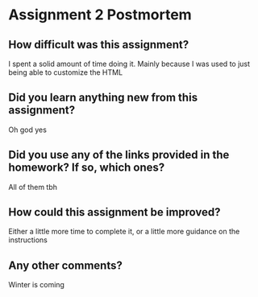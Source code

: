 # Assignment 2 Postmortem

## How difficult was this assignment?

I spent a solid amount of time doing it. Mainly because I was used to just being able to customize the HTML

## Did you learn anything new from this assignment?

Oh god yes

## Did you use any of the links provided in the homework? If so, which ones?

All of them tbh

## How could this assignment be improved?

Either a little more time to complete it, or a little more guidance on the instructions

## Any other comments?

Winter is coming